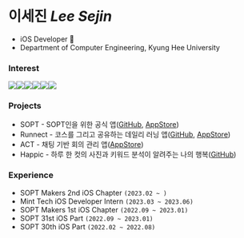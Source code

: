 # 이세진 *Lee Sejin*
- iOS Developer 🍎
- Department of Computer Engineering, Kyung Hee University

### Interest
<div style="display: flex; align-items: flex-start;">
  <img src="https://img.shields.io/badge/iOS-000000?style=flat-square&logo=Apple&logoColor=white"/>
  <img src="https://img.shields.io/badge/Swift-F05138?style=flat-square&logo=Swift&logoColor=white"/>
  <img src="https://img.shields.io/badge/Xcode-147EFB?style=flat-square&logo=Xcode&logoColor=white"/>
  <img src="https://img.shields.io/badge/Firebase-FFCA28?style=flat-square&logo=Firebase&logoColor=black"/>
  <img src="https://img.shields.io/badge/Fastlane-inactive?style=flat&logo=Fastlane"/>
  <img src="https://img.shields.io/badge/Git-f05030?style=flat&logo=Git&logoColor=white"/>
</div>

### Projects
- SOPT - SOPT인을 위한 공식 앱([GitHub](https://github.com/sopt-makers/SOPT-iOS), [AppStore](https://apps.apple.com/us/app/sopt/id6444594319))
- Runnect - 코스를 그리고 공유하는 데일리 러닝 앱([GitHub](https://github.com/Runnect/Runnect-iOS), [AppStore](https://apps.apple.com/us/app/runnect/id1663884202))
- ACT - 채팅 기반 회의 관리 앱([AppStore](https://apps.apple.com/gb/app/act-awave/id6447057371))
- Happic - 하루 한 컷의 사진과 키워드 분석이 알려주는 나의 행복([GitHub](https://github.com/TeamHappic/happic-iOS))

### Experience
- SOPT Makers 2nd iOS Chapter `(2023.02 ~ )`
- Mint Tech iOS Developer Intern `(2023.03 ~ 2023.06)`
- SOPT Makers 1st iOS Chapter `(2022.09 ~ 2023.01)`
- SOPT 31st iOS Part `(2022.09 ~ 2023.01)`
- SOPT 30th iOS Part `(2022.02 ~ 2022.08)`


  


<!--
**lsj8706/lsj8706** is a ✨ _special_ ✨ repository because its `README.md` (this file) appears on your GitHub profile.

Here are some ideas to get you started:

- 🔭 I’m currently working on ...
- 🌱 I’m currently learning ...
- 👯 I’m looking to collaborate on ...
- 🤔 I’m looking for help with ...
- 💬 Ask me about ...
- 📫 How to reach me: ...
- 😄 Pronouns: ...
- ⚡ Fun fact: ...
-->
